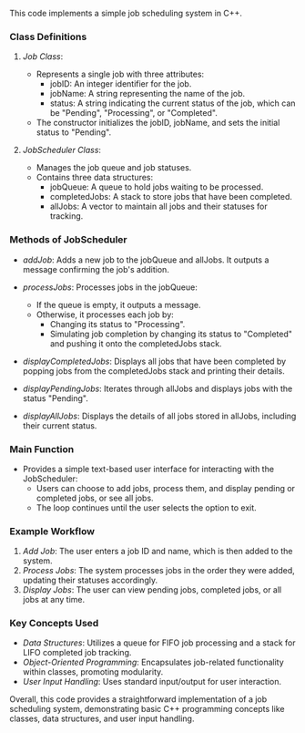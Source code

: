 This code implements a simple job scheduling system in C++. 

### Class Definitions

1. *Job Class*:
   - Represents a single job with three attributes:
     - jobID: An integer identifier for the job.
     - jobName: A string representing the name of the job.
     - status: A string indicating the current status of the job, which can be "Pending", "Processing", or "Completed".
   - The constructor initializes the jobID, jobName, and sets the initial status to "Pending".

2. *JobScheduler Class*:
   - Manages the job queue and job statuses.
   - Contains three data structures:
     - jobQueue: A queue to hold jobs waiting to be processed.
     - completedJobs: A stack to store jobs that have been completed.
     - allJobs: A vector to maintain all jobs and their statuses for tracking.

### Methods of JobScheduler

- *addJob*: Adds a new job to the jobQueue and allJobs. It outputs a message confirming the job's addition.

- *processJobs*: Processes jobs in the jobQueue:
  - If the queue is empty, it outputs a message.
  - Otherwise, it processes each job by:
    - Changing its status to "Processing".
    - Simulating job completion by changing its status to "Completed" and pushing it onto the completedJobs stack.

- *displayCompletedJobs*: Displays all jobs that have been completed by popping jobs from the completedJobs stack and printing their details.

- *displayPendingJobs*: Iterates through allJobs and displays jobs with the status "Pending".

- *displayAllJobs*: Displays the details of all jobs stored in allJobs, including their current status.

### Main Function

- Provides a simple text-based user interface for interacting with the JobScheduler:
  - Users can choose to add jobs, process them, and display pending or completed jobs, or see all jobs.
  - The loop continues until the user selects the option to exit.

### Example Workflow

1. *Add Job*: The user enters a job ID and name, which is then added to the system.
2. *Process Jobs*: The system processes jobs in the order they were added, updating their statuses accordingly.
3. *Display Jobs*: The user can view pending jobs, completed jobs, or all jobs at any time.

### Key Concepts Used

- *Data Structures*: Utilizes a queue for FIFO job processing and a stack for LIFO completed job tracking.
- *Object-Oriented Programming*: Encapsulates job-related functionality within classes, promoting modularity.
- *User Input Handling*: Uses standard input/output for user interaction.

Overall, this code provides a straightforward implementation of a job scheduling system, demonstrating basic C++ programming concepts like classes, data structures, and user input handling.
